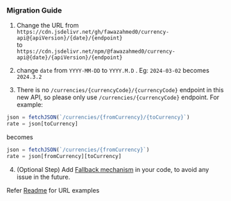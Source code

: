 ### Migration Guide
1. Change the URL from `https://cdn.jsdelivr.net/gh/fawazahmed0/currency-api@{apiVersion}/{date}/{endpoint}`<br> to<br> `https://cdn.jsdelivr.net/npm/@fawazahmed0/currency-api@{date}/{apiVersion}/{endpoint}`

2. change `date` from `YYYY-MM-DD` to `YYYY.M.D` . Eg: `2024-03-02` becomes `2024.3.2` 

3. There is no  `/currencies/{currencyCode}/{currencyCode}` endpoint in this new API, so please only use `/currencies/{currencyCode}` endpoint. For example:

```js
json = fetchJSON(`/currencies/{fromCurrency}/{toCurrency}`)
rate = json[toCurrency]
```
becomes
```js
json = fetchJSON(`/currencies/{fromCurrency}`)
rate = json[fromCurrency][toCurrency]
```

4. (Optional Step) Add [Fallback mechanism](https://github.com/fawazahmed0/exchange-api/blob/main/README.md#additional-fallback-url-on-cloudflare:~:text=Additional%20Fallback%20URL%20on%20CloudFlare%3A) in your code, to avoid any issue in the future.


Refer [Readme](https://github.com/fawazahmed0/exchange-api#endpoints) for URL examples 
